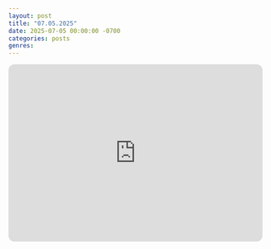 ```yaml
---
layout: post
title: "07.05.2025"
date: 2025-07-05 00:00:00 -0700
categories: posts
genres:
---
```

<iframe style="border-radius:12px" src="https://open.spotify.com/embed/playlist/3ljKCMoYy8zF1tnJ2XwX3r?utm_source=generator" width="100%" height="352" frameBorder="0" allowfullscreen="" allow="autoplay; clipboard-write; encrypted-media; fullscreen; picture-in-picture" loading="lazy"></iframe>
